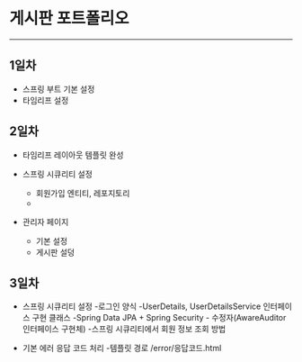 # 게시판 포트폴리오
***

## 1일차 
* 스프링 부트 기본 설정
* 타임리프 설정

## 2일차
* 타임리프 레이아웃 템플릿 완성
* 스프링 시큐리티 설정
	- 회원가입 엔티티, 레포지토리
	- 
	
* 관리자 페이지
	- 기본 설정
	- 게시판 설덩
	
	
## 3일차
* 스프링 시큐리티 설정
	-로그인 양식
	-UserDetails, UserDetailsService 인터페이스 구현 클래스
	-Spring Data JPA + Spring Security - 수정자(AwareAuditor 인터페이스 구현체)
	-스프링 시큐리티에서 회원 정보 조회 방법
	
* 기본 에러 응답 코드 처리
	-템플릿 경로 /error/응답코드.html
	